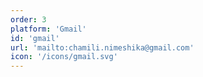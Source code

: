 ```yaml
---
order: 3
platform: 'Gmail'
id: 'gmail'
url: 'mailto:chamili.nimeshika@gmail.com'
icon: '/icons/gmail.svg'
---
```

